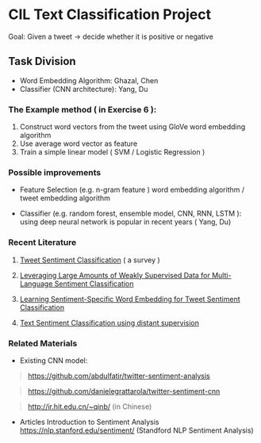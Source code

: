 # CIL Text Classification Project
Goal:  Given a tweet -> decide whether it is positive or negative 

## Task Division
- Word Embedding Algorithm: Ghazal, Chen
- Classifier (CNN architecture):  Yang, Du

### The Example method ( in Exercise 6 ): 
1. Construct word vectors from the tweet using GloVe word embedding algorithm
2. Use average word vector as feature
3. Train a simple linear model ( SVM / Logistic Regression ) 

### Possible improvements
- Feature Selection (e.g. n-gram feature )
      word embedding algorithm / tweet embedding algorithm

- Classifier  (e.g. random forest, ensemble model, CNN, RNN, LSTM ): using deep neural network is popular in recent years 
      ( Yang, Du)

### Recent Literature
1. [Tweet Sentiment Classification](http://nbviewer.jupyter.org/github/dsar/Twitter_Sentiment_Analysis/blob/master/report/report.pdf)    ( a survey )

2. [Leveraging Large Amounts of Weakly Supervised Data for Multi-Language Sentiment Classification](https://arxiv.org/pdf/1703.02504.pdf) 

3. [Learning Sentiment-Specific Word Embedding for Tweet Sentiment Classification](http://www.aclweb.org/anthology/P14-1146) 

4. [Text Sentiment Classification using distant supervision]( https://s3.amazonaws.com/academia.edu.documents/34632156/Twitter_Sentiment_Classification_using_Distant_Supervision.pdf?AWSAccessKeyId=AKIAIWOWYYGZ2Y53UL3A&Expires=1525045722&Signature=xSfOztfHPrssgcbCjWmiwlOOQjY%3D&response-content-disposition=inline%3B%20filename%3DTwitter_Sentiment_Classification_using_D.pdf)


### Related Materials
- Existing CNN model:
> https://github.com/abdulfatir/twitter-sentiment-analysis

> https://github.com/danielegrattarola/twitter-sentiment-cnn

> http://ir.hit.edu.cn/~qinb/ (in Chinese)

- Articles
Introduction to Sentiment Analysis
https://nlp.stanford.edu/sentiment/  (Standford NLP Sentiment Analysis)
